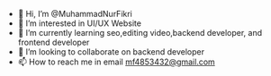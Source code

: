 - 👋 Hi, I’m @MuhammadNurFikri
- 👀 I’m interested in UI/UX Website
- 🌱 I’m currently learning seo,editing video,backend developer, and frontend developer
- 💞️ I’m looking to collaborate on backend developer
- 📫 How to reach me in email mf4853432@gmail.com

<!---
MuhammadNurFikri/MuhammadNurFikri is a ✨ special ✨ repository because its `README.md` (this file) appears on your GitHub profile.
You can click the Preview link to take a look at your changes.
--->

